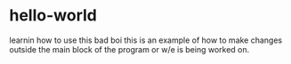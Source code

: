 # hello-world
learnin how to use this bad boi
this is an example of how to make changes outside the main block of the program or w/e is being worked on.
